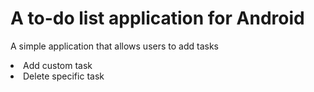 <h1>A to-do list application for Android</h1>
<p>A simple application that allows users to add tasks</p>
<li>Add custom task</li>
<li>Delete specific task</li>
